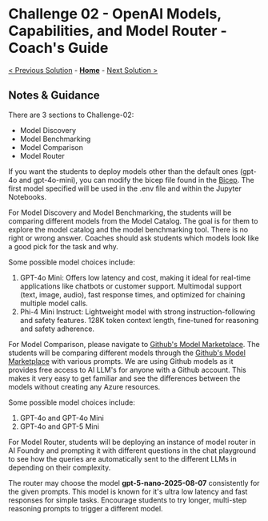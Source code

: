 # Challenge 02 - OpenAI Models, Capabilities, and Model Router - Coach's Guide 

[< Previous Solution](./Solution-01.md) - **[Home](./README.md)** - [Next Solution >](./Solution-03.md)

## Notes & Guidance

There are 3 sections to Challenge-02: 
- Model Discovery
- Model Benchmarking
- Model Comparison
- Model Router

If you want the students to deploy models other than the default ones (gpt-4o and gpt-4o-mini), you can modify the bicep file found in the [Bicep](https://github.com/devanshithakar12/WhatTheHack/blob/066-updateUST/066-OpenAIFundamentals/Student/Resources/infra/main.bicepparam). The first model specified will be used in the .env file and within the Jupyter Notebooks.

For Model Discovery and Model Benchmarking, the students will be comparing different models from the Model Catalog. The goal is for them to explore the model catalog and the model benchmarking tool. There is no right or wrong answer. Coaches should ask students which models look like a good pick for the task and why.

Some possible model choices include: 
1. GPT-4o Mini: Offers low latency and cost, making it ideal for real-time applications like chatbots or customer support. Multimodal support (text, image, audio), fast response times, and optimized for chaining multiple model calls.
2. Phi-4 Mini Instruct: Lightweight model with strong instruction-following and safety features. 128K token context length, fine-tuned for reasoning and safety adherence.

For Model Comparison, please navigate to [Github's Model Marketplace](https://github.com/marketplace/models). The students will be comparing different models through the [Github's Model Marketplace](https://github.com/marketplace/models) with various prompts. We are using Github models as it provides free access to AI LLM's for anyone with a Github account. This makes it very easy to get familiar and see the differences between the models without creating any Azure resources. 

Some possible model choices include: 
1. GPT-4o and GPT-4o Mini
2. GPT-4o and GPT-5 Mini

For Model Router, students will be deploying an instance of model router in AI Foundry and prompting it with different questions in the chat playground to see how the queries are automatically sent to the different LLMs in depending on their complexity.

The router may choose the model **gpt-5-nano-2025-08-07** consistently for the given prompts. This model is known for it's ultra low latency and fast responses for simple tasks. Encourage students to try longer, multi-step reasoning prompts to trigger a different model.


<!--- 
The students will go through each section of this notebook in the `/Student/Resources/Notebooks` folder:
- [`CH-02-ModelComparison.ipynb`](../Student/Resources/Notebooks/CH-02-ModelComparison.ipynb)
  
The notebook above is filled with code cells. Students will run through these cells as they go through the exercises. 

In the `/Solutions` folder, you will see the same notebook but with the solutions:
- [`CH-02-ModelComparison-Solution.ipynb`](./Solutions/CH-02-ModelComparison-Solution.ipynb)

The cells display example outputs of what the students should see. Use this as a reference for the answers, although some outputs may vary slightly on the students' side. 

- Students can take CH1 as a reference for prompt engineering
- The model comparison chart does not have a specific correct answer. Students can put what they find in the chart.
- Coaches should ask students which model they would choose for each challenge and the reasons of choosing the model.
--->

